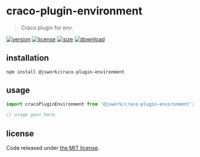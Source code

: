 # craco-plugin-environment
> Craco plugin for env.

[![version][version-image]][version-url]
[![license][license-image]][license-url]
[![size][size-image]][size-url]
[![download][download-image]][download-url]

## installation
```shell
npm install @jswork/craco-plugin-environment
```

## usage
```js
import cracoPluginEnvironment from '@jswork/craco-plugin-environment';

// usage goes here.
```

## license
Code released under [the MIT license](https://github.com/afeiship/craco-plugin-environment/blob/master/LICENSE.txt).

[version-image]: https://img.shields.io/npm/v/@jswork/craco-plugin-environment
[version-url]: https://npmjs.org/package/@jswork/craco-plugin-environment

[license-image]: https://img.shields.io/npm/l/@jswork/craco-plugin-environment
[license-url]: https://github.com/afeiship/craco-plugin-environment/blob/master/LICENSE.txt

[size-image]: https://img.shields.io/bundlephobia/minzip/@jswork/craco-plugin-environment
[size-url]: https://github.com/afeiship/craco-plugin-environment/blob/master/dist/craco-plugin-environment.min.js

[download-image]: https://img.shields.io/npm/dm/@jswork/craco-plugin-environment
[download-url]: https://www.npmjs.com/package/@jswork/craco-plugin-environment
